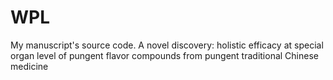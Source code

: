 # WPL
My manuscript's source code.
A novel discovery: holistic efficacy at special organ level of pungent flavor compounds from pungent traditional Chinese medicine

